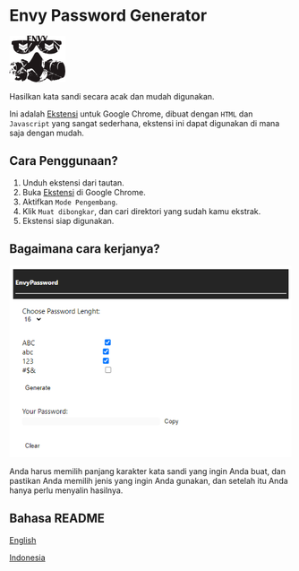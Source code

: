 # Envy Password Generator

![Logo](assets/logo/logo.png)

Hasilkan kata sandi secara acak dan mudah digunakan.

Ini adalah [Ekstensi](https://chrome.google.com/webstore/category/extensions?hl=id) untuk Google Chrome, dibuat dengan ```HTML``` dan ```Javascript``` yang sangat sederhana, ekstensi ini dapat digunakan di mana saja dengan mudah.


## Cara Penggunaan?

1. Unduh ekstensi dari tautan.
2. Buka [Ekstensi](chrome://extensions/) di Google Chrome.
3. Aktifkan ```Mode Pengembang```.
4. Klik ```Muat dibongkar```, dan cari direktori yang sudah kamu ekstrak.
5. Ekstensi siap digunakan.


## Bagaimana cara kerjanya?

![Thumb](assets/snippets/thumb.png)

Anda harus memilih panjang karakter kata sandi yang ingin Anda buat, dan pastikan Anda memilih jenis yang ingin Anda gunakan, dan setelah itu Anda hanya perlu menyalin hasilnya.


## Bahasa README
[English](https://github.com/BosToken/EnvyGeneratePassword/blob/master/README.md)

[Indonesia](https://github.com/BosToken/EnvyGeneratePassword/blob/master/README-ind.md)